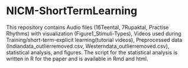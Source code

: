 # NICM-ShortTermLearning
This repository contains Audio files (16Teental, 7Rupaktal, Practise Rhythms) with visualization (Figure1_Stimuli-Types), Videos used during Training/short-term-explicit learning(tutorial videos), Preprocessed data (Indiandata_outlierremoved.csv, Westerndata_outlierremoved.csv), statistical analysis, and figures. The script for the statistical analysis is written in R for the paper and is available in Rmd and html.
